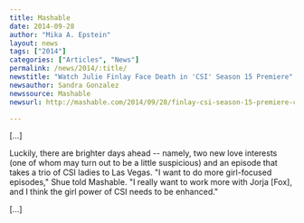 ```yaml
---
title: Mashable
date: 2014-09-28
author: "Mika A. Epstein"
layout: news
tags: ["2014"]
categories: ["Articles", "News"]
permalink: /news/2014/:title/
newstitle: "Watch Julie Finlay Face Death in 'CSI' Season 15 Premiere"
newsauthor: Sandra Gonzalez
newssource: Mashable
newsurl: http://mashable.com/2014/09/28/finlay-csi-season-15-premiere-clip

---
```


[...]

Luckily, there are brighter days ahead -- namely, two new love interests (one of whom may turn out to be a little suspicious) and an episode that takes a trio of CSI ladies to Las Vegas. "I want to do more girl-focused episodes," Shue told Mashable. "I really want to work more with Jorja [Fox], and I think the girl power of CSI needs to be enhanced."

[...]
